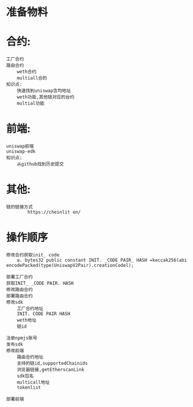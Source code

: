 <!--
 * @Description: 
 * @version: 
 * @Author: chenchuhua
 * @Date: 2021-06-21 15:02:51
 * @LastEditors: chenchuhua
 * @LastEditTime: 2021-06-21 15:12:46
-->

# 准备物料
# 合约:
    工厂合约
    路由合约
        weth合约
        multiall合的
    知识点:
        快速找到uniswap含均地址
        weth功能,其他链对应的台约
        multial功能


# 前端:
    uniswap前端
    uniswap-edk
    知识点:
        从github找到历史提交


# 其他:
    链的链接方式
            https://cheinlit on/


# 操作顺序
    修改合约获取init_ code
        a. bytes32 public constant INIT. _CODE PAIR_ HASH =keccak256(abi encodePacked(type(UniswapV2Pair).creationCodel);

    部署工厂合约
    获取INIT_ _CODE PAIR. HASH
    修改路由合约
    部署路由合约
    修改sdk
        工厂合约地址
        INIT. CODE PAIR HASH
        weth地址
        链id

    注册npmjs账号
    发布sdk
    修改前端
        路由合约地址
        支持的链id,supportedChainids
        浏览器链接,getEtherscanLink
        sdk包名
        multicall地址
        tokenlist

    部署前端


